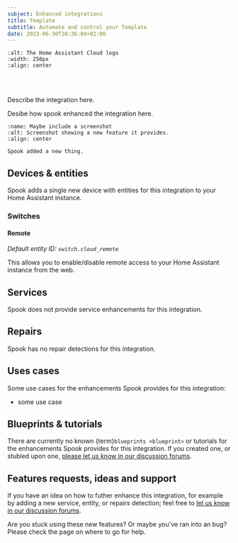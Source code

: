 ```yaml
---
subject: Enhanced integrations
title: Template
subtitle: Automate and control your Template
date: 2023-06-30T20:36:04+02:00
---
```


```{image} https://brands.home-assistant.io/cloud/logo.png
:alt: The Home Assistant Cloud logo
:width: 250px
:align: center
```

<br><br>

Describe the integration here.

Desibe how spook enhanced the integration here.

```{figure} ../images/integrations/cloud_device.png
:name: Maybe include a screenshot
:alt: Screenshot showing a new feature it provides.
:align: center

Spook added a new thing.
```

## Devices & entities

Spook adds a single new device with entities for this integration to your Home Assistant instance.

### Switches

#### Remote

_Default entity ID: `switch.cloud_remote`_

This allows you to enable/disable remote access to your Home Assistant instance from the web.

## Services

Spook does not provide service enhancements for this integration.

## Repairs

Spook has no repair detections for this integration.

## Uses cases

Some use cases for the enhancements Spook provides for this integration:

- some use case

## Blueprints & tutorials

There are currently no known {term}`blueprints <blueprint>` or tutorials for the enhancements Spook provides for this integration. If you created one, or stubled upon one, [please let us know in our discussion forums](https://github.com/frenck/spook/discussions).

## Features requests, ideas and support

If you have an idea on how to futher enhance this integration, for example by adding a new service, entity, or repairs detection; feel free to [let us know in our discussion forums](https://github.com/frenck/spook/discussions).

Are you stuck using these new features? Or maybe you've ran into an bug? Please check the [](../support) page on where to go for help.
